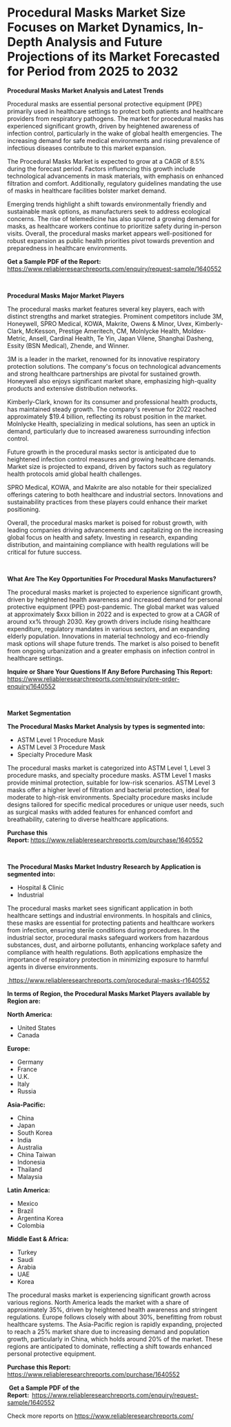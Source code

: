 <p><h1>Procedural Masks Market Size Focuses on Market Dynamics, In-Depth Analysis and Future Projections of its Market Forecasted for Period from 2025 to 2032</h1></p><p><strong>Procedural Masks Market Analysis and Latest Trends</strong></p>
<p><p>Procedural masks are essential personal protective equipment (PPE) primarily used in healthcare settings to protect both patients and healthcare providers from respiratory pathogens. The market for procedural masks has experienced significant growth, driven by heightened awareness of infection control, particularly in the wake of global health emergencies. The increasing demand for safe medical environments and rising prevalence of infectious diseases contribute to this market expansion.</p><p>The Procedural Masks Market is expected to grow at a CAGR of 8.5% during the forecast period. Factors influencing this growth include technological advancements in mask materials, with emphasis on enhanced filtration and comfort. Additionally, regulatory guidelines mandating the use of masks in healthcare facilities bolster market demand.</p><p>Emerging trends highlight a shift towards environmentally friendly and sustainable mask options, as manufacturers seek to address ecological concerns. The rise of telemedicine has also spurred a growing demand for masks, as healthcare workers continue to prioritize safety during in-person visits. Overall, the procedural masks market appears well-positioned for robust expansion as public health priorities pivot towards prevention and preparedness in healthcare environments.</p></p>
<p><strong>Get a Sample PDF of the Report:&nbsp;</strong> <a href="https://www.reliableresearchreports.com/enquiry/request-sample/1640552?utm_campaign=2040&utm_medium=2&utm_source=Github&utm_content=ia&utm_term=09022025&utm_id=procedural-masks">https://www.reliableresearchreports.com/enquiry/request-sample/1640552</a></p>
<p>&nbsp;</p>
<p><strong>Procedural Masks Major Market Players</strong></p>
<p><p>The procedural masks market features several key players, each with distinct strengths and market strategies. Prominent competitors include 3M, Honeywell, SPRO Medical, KOWA, Makrite, Owens & Minor, Uvex, Kimberly-Clark, McKesson, Prestige Ameritech, CM, Molnlycke Health, Moldex-Metric, Ansell, Cardinal Health, Te Yin, Japan Vilene, Shanghai Dasheng, Essity (BSN Medical), Zhende, and Winner.</p><p>3M is a leader in the market, renowned for its innovative respiratory protection solutions. The company's focus on technological advancements and strong healthcare partnerships are pivotal for sustained growth. Honeywell also enjoys significant market share, emphasizing high-quality products and extensive distribution networks.</p><p>Kimberly-Clark, known for its consumer and professional health products, has maintained steady growth. The company's revenue for 2022 reached approximately $19.4 billion, reflecting its robust position in the market. Molnlycke Health, specializing in medical solutions, has seen an uptick in demand, particularly due to increased awareness surrounding infection control.</p><p>Future growth in the procedural masks sector is anticipated due to heightened infection control measures and growing healthcare demands. Market size is projected to expand, driven by factors such as regulatory health protocols amid global health challenges.</p><p>SPRO Medical, KOWA, and Makrite are also notable for their specialized offerings catering to both healthcare and industrial sectors. Innovations and sustainability practices from these players could enhance their market positioning.</p><p>Overall, the procedural masks market is poised for robust growth, with leading companies driving advancements and capitalizing on the increasing global focus on health and safety. Investing in research, expanding distribution, and maintaining compliance with health regulations will be critical for future success.</p></p>
<p>&nbsp;</p>
<p><strong>What Are The Key Opportunities For Procedural Masks Manufacturers?</strong></p>
<p><p>The procedural masks market is projected to experience significant growth, driven by heightened health awareness and increased demand for personal protective equipment (PPE) post-pandemic. The global market was valued at approximately $xxx billion in 2022 and is expected to grow at a CAGR of around xx% through 2030. Key growth drivers include rising healthcare expenditure, regulatory mandates in various sectors, and an expanding elderly population. Innovations in material technology and eco-friendly mask options will shape future trends. The market is also poised to benefit from ongoing urbanization and a greater emphasis on infection control in healthcare settings.</p></p>
<p><strong>Inquire or Share Your Questions If Any Before Purchasing This Report:</strong> <a href="https://www.reliableresearchreports.com/enquiry/pre-order-enquiry/1640552?utm_campaign=2040&utm_medium=2&utm_source=Github&utm_content=ia&utm_term=09022025&utm_id=procedural-masks">https://www.reliableresearchreports.com/enquiry/pre-order-enquiry/1640552</a></p>
<p>&nbsp;</p>
<p><strong>Market Segmentation</strong></p>
<p><strong>The Procedural Masks Market Analysis by types is segmented into:</strong></p>
<p><ul><li>ASTM Level 1 Procedure Mask</li><li>ASTM Level 3 Procedure Mask</li><li>Specialty Procedure Mask</li></ul></p>
<p><p>The procedural masks market is categorized into ASTM Level 1, Level 3 procedure masks, and specialty procedure masks. ASTM Level 1 masks provide minimal protection, suitable for low-risk scenarios. ASTM Level 3 masks offer a higher level of filtration and bacterial protection, ideal for moderate to high-risk environments. Specialty procedure masks include designs tailored for specific medical procedures or unique user needs, such as surgical masks with added features for enhanced comfort and breathability, catering to diverse healthcare applications.</p></p>
<p><strong>Purchase this Report:&nbsp;</strong><a href="https://www.reliableresearchreports.com/purchase/1640552?utm_campaign=2040&utm_medium=2&utm_source=Github&utm_content=ia&utm_term=09022025&utm_id=procedural-masks">https://www.reliableresearchreports.com/purchase/1640552</a></p>
<p>&nbsp;</p>
<p><strong>The Procedural Masks Market Industry Research by Application is segmented into:</strong></p>
<p><ul><li>Hospital & Clinic</li><li>Industrial</li></ul></p>
<p><p>The procedural masks market sees significant application in both healthcare settings and industrial environments. In hospitals and clinics, these masks are essential for protecting patients and healthcare workers from infection, ensuring sterile conditions during procedures. In the industrial sector, procedural masks safeguard workers from hazardous substances, dust, and airborne pollutants, enhancing workplace safety and compliance with health regulations. Both applications emphasize the importance of respiratory protection in minimizing exposure to harmful agents in diverse environments.</p></p>
<p><a href="https://www.reliableresearchreports.com/procedural-masks-r1640552?utm_campaign=2040&utm_medium=2&utm_source=Github&utm_content=ia&utm_term=09022025&utm_id=procedural-masks">&nbsp;https://www.reliableresearchreports.com/procedural-masks-r1640552</a></p>
<p><strong>In terms of Region, the Procedural Masks Market Players available by Region are:</strong></p>
<p>
    <p> <strong> North America: </strong>
        <ul>
            <li>United States</li>
            <li>Canada</li>
        </ul>
        </p> 
    <p> <strong> Europe: </strong>
        <ul>
            <li>Germany</li>
            <li>France</li>
            <li>U.K.</li>
            <li>Italy</li>
            <li>Russia</li>
        </ul>
        </p> 
    <p> <strong> Asia-Pacific: </strong>
        <ul>
            <li>China</li>
            <li>Japan</li>
            <li>South Korea</li>
            <li>India</li>
            <li>Australia</li>
            <li>China Taiwan</li>
            <li>Indonesia</li>
            <li>Thailand</li>
            <li>Malaysia</li>
        </ul>
        </p> 
    <p> <strong> Latin America: </strong>
        <ul>
            <li>Mexico</li>
            <li>Brazil</li>
            <li>Argentina Korea</li>
            <li>Colombia</li>
        </ul>
        </p> 
    <p> <strong> Middle East & Africa: </strong>
        <ul>
            <li>Turkey</li>
            <li>Saudi</li>
            <li>Arabia</li>
            <li>UAE</li>
            <li>Korea</li>
        </ul>
    </p>
    </p>
<p><p>The procedural masks market is experiencing significant growth across various regions. North America leads the market with a share of approximately 35%, driven by heightened health awareness and stringent regulations. Europe follows closely with about 30%, benefitting from robust healthcare systems. The Asia-Pacific region is rapidly expanding, projected to reach a 25% market share due to increasing demand and population growth, particularly in China, which holds around 20% of the market. These regions are anticipated to dominate, reflecting a shift towards enhanced personal protective equipment.</p></p>
<p><strong>Purchase this Report: </strong><a href="https://www.reliableresearchreports.com/purchase/1640552?utm_campaign=2040&utm_medium=2&utm_source=Github&utm_content=ia&utm_term=09022025&utm_id=procedural-masks">https://www.reliableresearchreports.com/purchase/1640552</a></p>
<p>&nbsp;<strong>Get a Sample PDF of the Report:&nbsp;&nbsp;</strong><a href="https://www.reliableresearchreports.com/enquiry/request-sample/1640552?utm_campaign=2040&utm_medium=2&utm_source=Github&utm_content=ia&utm_term=09022025&utm_id=procedural-masks">https://www.reliableresearchreports.com/enquiry/request-sample/1640552</a></p>
<p><strong></strong></p>
<p>Check more reports on <a href="https://www.reliableresearchreports.com/?utm_campaign=2040&utm_medium=2&utm_source=Github&utm_content=ia&utm_term=09022025&utm_id=procedural-masks">https://www.reliableresearchreports.com/</a></p>
